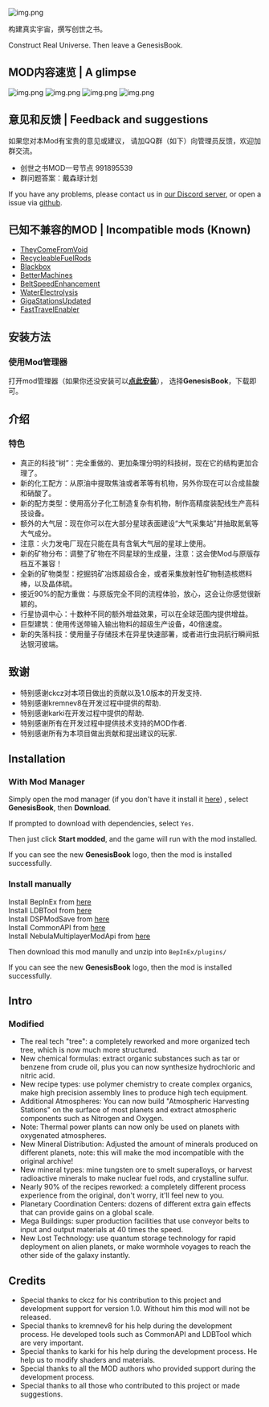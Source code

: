 ![img.png](https://assets.awbugl.top/dsp-genesisbook/icon.png)

构建真实宇宙，撰写创世之书。

Construct Real Universe. Then leave a GenesisBook.

## MOD内容速览 | A glimpse

![img.png](https://assets.awbugl.top/dsp-genesisbook/7.jpg)
![img.png](https://assets.awbugl.top/dsp-genesisbook/8.jpg)
![img.png](https://assets.awbugl.top/dsp-genesisbook/3.jpg)
![img.png](https://assets.awbugl.top/dsp-genesisbook/6.jpg)

## 意见和反馈 | Feedback and suggestions

如果您对本Mod有宝贵的意见或建议，
请加QQ群（如下）向管理员反馈，欢迎加群交流。

- 创世之书MOD一号节点 991895539
- 群问题答案：戴森球计划

If you have any problems, please contact us in [our Discord server](https://discord.gg/QwMEeaRZZR),
or open a issue via [github](https://github.com/Awbugl/ProjectGenesis).

## 已知不兼容的MOD | Incompatible mods (Known)

+ [TheyComeFromVoid](https://dsp.thunderstore.io/package/ckcz123/TheyComeFromVoid/)
+ [RecycleableFuelRods](https://dsp.thunderstore.io/package/jinxOAO/RecycleableFuelRods/)
+ [Blackbox](https://dsp.thunderstore.io/package/Raptor/Blackbox/)
+ [BetterMachines](https://dsp.thunderstore.io/package/kremnev8/BetterMachines/)
+ [BeltSpeedEnhancement](https://dsp.thunderstore.io/package/Awbugl/BeltSpeedEnhancement/)
+ [WaterElectrolysis](https://dsp.thunderstore.io/package/jinxOAO/WaterElectrolysis/)
+ [GigaStationsUpdated](https://dsp.thunderstore.io/package/kremnev8/GigaStationsUpdated/)
+ [FastTravelEnabler](https://dsp.thunderstore.io/package/hetima/FastTravelEnabler/)

## 安装方法

### 使用Mod管理器

打开mod管理器（如果你还没安装可以[**点此安装**](https://dsp.thunderstore.io/package/ebkr/r2modman/)），
选择**GenesisBook**，下载即可。

## 介绍

### 特色

- 真正的科技“树”：完全重做的、更加条理分明的科技树，现在它的结构更加合理了。
- 新的化工配方：从原油中提取焦油或者苯等有机物，另外你现在可以合成盐酸和硝酸了。
- 新的配方类型：使用高分子化工制造复杂有机物，制作高精度装配线生产高科技设备。
- 额外的大气层：现在你可以在大部分星球表面建设“大气采集站”并抽取氮氧等大气成分。
- 注意：火力发电厂现在只能在具有含氧大气层的星球上使用。
- 新的矿物分布：调整了矿物在不同星球的生成量，注意：这会使Mod与原版存档互不兼容！
- 全新的矿物类型：挖掘钨矿冶炼超级合金，或者采集放射性矿物制造核燃料棒，以及晶体硫。
- 接近90%的配方重做：与原版完全不同的流程体验，放心，这会让你感觉很新颖的。
- 行星协调中心：十数种不同的额外增益效果，可以在全球范围内提供增益。
- 巨型建筑：使用传送带输入输出物料的超级生产设备，40倍速度。
- 新的失落科技：使用量子存储技术在异星快速部署，或者进行虫洞航行瞬间抵达银河彼端。

## 致谢

- 特别感谢ckcz对本项目做出的贡献以及1.0版本的开发支持.
- 特别感谢kremnev8在开发过程中提供的帮助.
- 特别感谢karki在开发过程中提供的帮助.
- 特别感谢所有在开发过程中提供技术支持的MOD作者.
- 特别感谢所有为本项目做出贡献和提出建议的玩家.

## Installation

### With Mod Manager

Simply open the mod manager (if you don't have it install it [here](https://dsp.thunderstore.io/package/ebkr/r2modman/))
, select **GenesisBook**, then **Download**.

If prompted to download with dependencies, select `Yes`.

Then just click **Start modded**, and the game will run with the mod installed.

If you can see the new **GenesisBook** logo, then the mod is installed successfully.

### Install manually

Install BepInEx from [here](https://dsp.thunderstore.io/package/xiaoye97/BepInEx/)<br/>
Install LDBTool from [here](https://dsp.thunderstore.io/package/xiaoye97/LDBTool/)<br/>
Install DSPModSave from [here](https://dsp.thunderstore.io/package/CommonAPI/DSPModSave/)<br/>
Install CommonAPI from [here](https://dsp.thunderstore.io/package/CommonAPI/CommonAPI/)<br/>
Install NebulaMultiplayerModApi from [here](https://dsp.thunderstore.io/package/nebula/NebulaMultiplayerModApi/)<br/>

Then download this mod manully and unzip into `BepInEx/plugins/`

If you can see the new **GenesisBook** logo, then the mod is installed successfully.

## Intro

### Modified

- The real tech "tree": a completely reworked and more organized tech tree, which is now much more structured.
- New chemical formulas: extract organic substances such as tar or benzene from crude oil, plus you can now synthesize hydrochloric and nitric acid.
- New recipe types: use polymer chemistry to create complex organics, make high precision assembly lines to produce high tech equipment.
- Additional Atmospheres: You can now build "Atmospheric Harvesting Stations" on the surface of most planets and extract atmospheric components such as Nitrogen and Oxygen.
- Note: Thermal power plants can now only be used on planets with oxygenated atmospheres.
- New Mineral Distribution: Adjusted the amount of minerals produced on different planets, note: this will make the mod incompatible with the original archive!
- New mineral types: mine tungsten ore to smelt superalloys, or harvest radioactive minerals to make nuclear fuel rods, and crystalline sulfur.
- Nearly 90% of the recipes reworked: a completely different process experience from the original, don't worry, it'll feel new to you.
- Planetary Coordination Centers: dozens of different extra gain effects that can provide gains on a global scale.
- Mega Buildings: super production facilities that use conveyor belts to input and output materials at 40 times the speed.
- New Lost Technology: use quantum storage technology for rapid deployment on alien planets, or make wormhole voyages to reach the other side of the galaxy instantly.

## Credits

- Special thanks to ckcz for his contribution to this project and development support for version 1.0. Without him this
  mod will not be released.
- Special thanks to kremnev8 for his help during the development process. He developed tools such as CommonAPI and
  LDBTool which are very important.
- Special thanks to karki for his help during the development process. He help us to modify shaders and materials.
- Special thanks to all the MOD authors who provided support during the development process.
- Special thanks to all those who contributed to this project or made suggestions.
